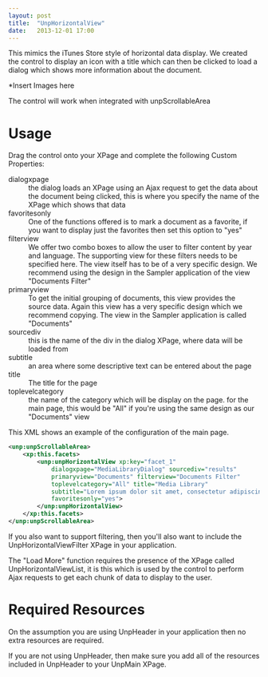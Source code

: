 ```yaml
---
layout: post
title:  "UnpHorizontalView"
date:   2013-12-01 17:00
---
```


This mimics the iTunes Store style of horizontal data display. We created the control to display an icon with a title which can then be clicked to load a dialog which shows more information about the document.

*Insert Images here

The control will work when integrated with unpScrollableArea

# Usage
Drag the control onto your XPage and complete the following Custom Properties:

<dl class="dl-horizontal">
	<dt>dialogxpage</dt><dd>the dialog loads an XPage using an Ajax request to get the data about the document being clicked, this is where you specify the name of the XPage which shows that data</dd>
	<dt>favoritesonly</dt><dd>One of the functions offered is to mark a document as a favorite, if you want to display just the favorites then set this option to "yes"</dd>
	<dt>filterview<dt><dd>We offer two combo boxes to allow the user to filter content by year and language. The supporting view for these filters needs to be specified here. The view itself has to be of a very specific design. We recommend using the design in the Sampler application of the view "Documents Filter"</dd>
	<dt>primaryview</dt><dd>To get the initial grouping of documents, this view provides the source data. Again this view has a very specific design which we recommend copying. The view in the Sampler application is called "Documents"</dd>
	<dt>sourcediv</dt><dd>this is the name of the div in the dialog XPage, where data will be loaded from</dd>
	<dt>subtitle</dt><dd>an area where some descriptive text can be entered about the page</dd>
	<dt>title</dt><dd>The title for the page</dd>
	<dt>toplevelcategory</dt><dd>the name of the category which will be display on the page. for the main page, this would be "All" if you're using the same design as our "Documents" view</dd>
</dl>

This XML shows an example of the configuration of the main page.
```xml
<unp:unpScrollableArea>
	<xp:this.facets>
		<unp:unpHorizontalView xp:key="facet_1"
			dialogxpage="MediaLibraryDialog" sourcediv="results"
			primaryview="Documents" filterview="Documents Filter"
			toplevelcategory="All" title="Media Library"
			subtitle="Lorem ipsum dolor sit amet, consectetur adipiscing elit. Quisque arcu tellus, ullamcorper et tortor commodo, volutpat facilisis arcu. Donec eleifend nisl sed erat scelerisque sollicitudin."
			favoritesonly="yes">
		</unp:unpHorizontalView>
	</xp:this.facets>
</unp:unpScrollableArea>
```

If you also want to support filtering, then you'll also want to include the UnpHorizontalViewFilter XPage in your application.

The "Load More" function requires the presence of the XPage called UnpHorizontalViewList, it is this which is used by the control to perform Ajax requests to get each chunk of data to display to the user.

# Required Resources
On the assumption you are using UnpHeader in your application then no extra resources are required.

If you are not using UnpHeader, then make sure you add all of the resources included in UnpHeader to your UnpMain XPage.